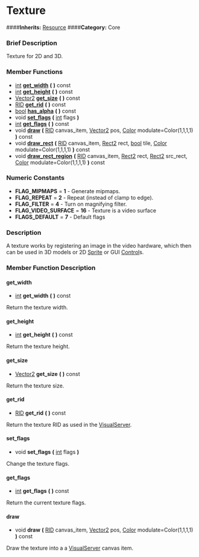 #  Texture  
####**Inherits:** [Resource](class_resource)
####**Category:** Core

###  Brief Description  
Texture for 2D and 3D.

###  Member Functions 
  * [int](class_int)  **[get&#95;width](#get_width)**  **(** **)** const
  * [int](class_int)  **[get&#95;height](#get_height)**  **(** **)** const
  * [Vector2](class_vector2)  **[get&#95;size](#get_size)**  **(** **)** const
  * [RID](class_rid)  **[get&#95;rid](#get_rid)**  **(** **)** const
  * [bool](class_bool)  **[has&#95;alpha](#has_alpha)**  **(** **)** const
  * void  **[set&#95;flags](#set_flags)**  **(** [int](class_int) flags  **)**
  * [int](class_int)  **[get&#95;flags](#get_flags)**  **(** **)** const
  * void  **[draw](#draw)**  **(** [RID](class_rid) canvas_item, [Vector2](class_vector2) pos, [Color](class_color) modulate=Color(1,1,1,1)  **)** const
  * void  **[draw&#95;rect](#draw_rect)**  **(** [RID](class_rid) canvas_item, [Rect2](class_rect2) rect, [bool](class_bool) tile, [Color](class_color) modulate=Color(1,1,1,1)  **)** const
  * void  **[draw&#95;rect&#95;region](#draw_rect_region)**  **(** [RID](class_rid) canvas_item, [Rect2](class_rect2) rect, [Rect2](class_rect2) src_rect, [Color](class_color) modulate=Color(1,1,1,1)  **)** const

###  Numeric Constants  
  * **FLAG_MIPMAPS** = **1** - Generate mipmaps.
  * **FLAG_REPEAT** = **2** - Repeat (instead of clamp to edge).
  * **FLAG_FILTER** = **4** - Turn on magnifying filter.
  * **FLAG_VIDEO_SURFACE** = **16** - Texture is a video surface
  * **FLAGS_DEFAULT** = **7** - Default flags

###  Description  
A texture works by registering an image in the video hardware, which then can be used in 3D models or 2D [Sprite](class_sprite) or GUI [Control](class_control)s.

###  Member Function Description  

#### <a name="get_width">get_width</a>
  * [int](class_int)  **get&#95;width**  **(** **)** const

Return the texture width.

#### <a name="get_height">get_height</a>
  * [int](class_int)  **get&#95;height**  **(** **)** const

Return the texture height.

#### <a name="get_size">get_size</a>
  * [Vector2](class_vector2)  **get&#95;size**  **(** **)** const

Return the texture size.

#### <a name="get_rid">get_rid</a>
  * [RID](class_rid)  **get&#95;rid**  **(** **)** const

Return the texture RID as used in the [VisualServer](class_visualserver).

#### <a name="set_flags">set_flags</a>
  * void  **set&#95;flags**  **(** [int](class_int) flags  **)**

Change the texture flags.

#### <a name="get_flags">get_flags</a>
  * [int](class_int)  **get&#95;flags**  **(** **)** const

Return the current texture flags.

#### <a name="draw">draw</a>
  * void  **draw**  **(** [RID](class_rid) canvas_item, [Vector2](class_vector2) pos, [Color](class_color) modulate=Color(1,1,1,1)  **)** const

Draw the texture into a a [VisualServer](class_visualserver) canvas item.
